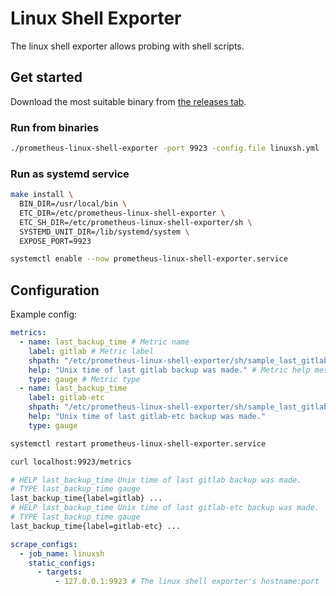 # Linux Shell Exporter

The linux shell exporter allows probing with shell scripts.

## Get started

Download the most suitable binary from [the releases tab](https://github.com/tingtt/prometheus-linux-shell-exporter/releases).

### Run from binaries

```bash
./prometheus-linux-shell-exporter -port 9923 -config.file linuxsh.yml
```

### Run as systemd service

```bash
make install \
  BIN_DIR=/usr/local/bin \
  ETC_DIR=/etc/prometheus-linux-shell-exporter \
  ETC_SH_DIR=/etc/prometheus-linux-shell-exporter/sh \
  SYSTEMD_UNIT_DIR=/lib/systemd/system \
  EXPOSE_PORT=9923

systemctl enable --now prometheus-linux-shell-exporter.service
```

## Configuration

Example config:

```yaml
metrics:
  - name: last_backup_time # Metric name
    label: gitlab # Metric label
    shpath: "/etc/prometheus-linux-shell-exporter/sh/sample_last_gitlab_backup_time.sh" # Absolute path to shell script file
    help: "Unix time of last gitlab backup was made." # Metric help message
    type: gauge # Metric type
  - name: last_backup_time
    label: gitlab-etc
    shpath: "/etc/prometheus-linux-shell-exporter/sh/sample_last_gitlabetc_backup_time.sh"
    help: "Unix time of last gitlab-etc backup was made."
    type: gauge
```

```bash
systemctl restart prometheus-linux-shell-exporter.service

curl localhost:9923/metrics

# HELP last_backup_time Unix time of last gitlab backup was made.
# TYPE last_backup_time gauge
last_backup_time{label=gitlab} ...
# HELP last_backup_time Unix time of last gitlab-etc backup was made.
# TYPE last_backup_time gauge
last_backup_time{label=gitlab-etc} ...
```

```yaml:prometheus.yml
scrape_configs:
  - job_name: linuxsh
    static_configs:
      - targets:
          - 127.0.0.1:9923 # The linux shell exporter's hostname:port
```